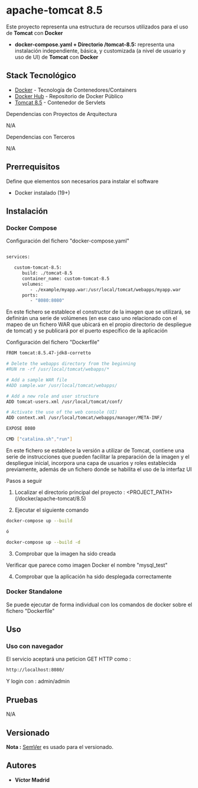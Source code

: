 # apache-tomcat 8.5

Este proyecto representa una estructura de recursos utilizados para el uso de  **Tomcat** con **Docker**

* **docker-compose.yaml + Directorio /tomcat-8.5:** representa una instalación independiente, básica, y customizada (a nivel de usuario y uso de UI) de  **Tomcat** con **Docker**





## Stack Tecnológico

* [Docker](https://www.docker.com/) - Tecnología de Contenedores/Containers
* [Docker Hub](https://hub.docker.com/) - Repositorio de Docker Público
* [Tomcat 8.5](http://tomcat.apache.org) - Contenedor de Servlets

Dependencias con Proyectos de Arquitectura

N/A

Dependencias con Terceros

N/A





## Prerrequisitos

Define que elementos son necesarios para instalar el software

* Docker instalado (19+)





## Instalación

### Docker Compose

Configuración del fichero "docker-compose.yaml"

```bash

services:

   custom-tomcat-8.5:
      build: ./tomcat-8.5
      container_name: custom-tomcat-8.5
      volumes:
         - ./example/myapp.war:/usr/local/tomcat/webapps/myapp.war
      ports:
         - "8080:8080"
```

En este fichero se establece el constructor de la imagen que se utilizará, se definirán una serie de volúmenes (en ese caso uno relacionado con el mapeo de un fichero WAR que ubicará en el propio directorio de despliegue de tomcat) y se publicará por el puerto específico de la aplicación

Configuración del fichero "Dockerfile"

```bash
FROM tomcat:8.5.47-jdk8-corretto

# Delete the webapps directory from the beginning
#RUN rm -rf /usr/local/tomcat/webapps/*

# Add a sample WAR file
#ADD sample.war /usr/local/tomcat/webapps/

# Add a new role and user structure
ADD tomcat-users.xml /usr/local/tomcat/conf/

# Activate the use of the web console (UI)
ADD context.xml /usr/local/tomcat/webapps/manager/META-INF/

EXPOSE 8080

CMD ["catalina.sh","run"]
```

En este fichero se establece la versión a utilizar de Tomcat, contiene una serie de instrucciones que pueden facilitar la preparación de la imagen y el despliegue inicial, incorpora una capa de usuarios y roles establecida previamente, además de un fichero donde se habilita el uso de la interfaz UI

Pasos a seguir


1. Localizar el directorio principal del proyecto : <PROJECT_PATH> (/docker/apache-tomcat/8.5)

2. Ejecutar el siguiente comando

```bash
docker-compose up --build

ó

docker-compose up --build -d
```

3. Comprobar que la imagen ha sido creada

Verificar que parece como imagen Docker el nombre "mysql_test"

4. Comprobar que la aplicación ha sido desplegada correctamente




### Docker Standalone

Se puede ejecutar de forma individual con los comandos de docker sobre el fichero "Dockerfile"





## Uso


### Uso con navegador

El servicio aceptará una peticion GET HTTP como :

```bash
http://localhost:8080/
```

Y login con : admin/admin





## Pruebas

N/A





## Versionado

**Nota :** [SemVer](http://semver.org/) es usado para el versionado.





## Autores

* **Víctor Madrid**
